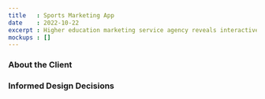 ```yaml
---
title   : Sports Marketing App 
date    : 2022-10-22
excerpt : Higher education marketing service agency reveals interactive apps for recruiting athletes.
mockups : []
---
```


### About the Client



### Informed Design Decisions


